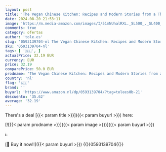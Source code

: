 ```yaml
---
layout: post
title: 'The Vegan Chinese Kitchen: Recipes and Modern Stories from a Thousand-Year-Old Tradition: A Cookbook'
date: 2024-08-20 21:53:11
image: 'https://m.media-amazon.com/images/I/51mNUhalRXL._SL500_._SL400_.jpg'
comments: true
category: ofertas
author: 'tole.es'
slug: '0593139704-nl The Vegan Chinese Kitchen: Recipes and Modern Stories from...'
sku: '0593139704-nl'
tags: [ '🇳🇱', ]
actualPrice: 32.19 EUR
currency: EUR
price: 32.19
comparePrice: 50.0 EUR
prodname: 'The Vegan Chinese Kitchen: Recipes and Modern Stories from a Thousand-Year-Old Tradition: A Cookbook'
country: 'nl'
flag: '🇳🇱'
brand: ''
buyurl: 'https://www.amazon.nl/dp/0593139704/?tag=tolees0b-21'
descuento: '35.62'
average: '32.19'
---
```


There's a deal [{{< param title >}}]({{< param buyurl >}})  here:

[![{{< param prodname >}}]({{< param image >}})]({{< param buyurl >}})

ℹ️:


[🛒 Buy it now!!]({{< param buyurl >}})
{{<world>}}0593139704{{</world>}}
